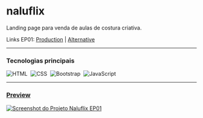 # naluflix
Landing page para venda de aulas de costura criativa.

Links EP01: <a href="https://naluprojetoscriativos.com.br/naluflix/naluflix-ep01">Production</a> | <a href="https://guyddogl.github.io/naluflix-ep01/">Alternative</a>
<hr/>

### Tecnologias principais
![HTML](https://img.shields.io/badge/-HTML-1b374b?style=for-the-badge&logo=HTML5)&nbsp;
![CSS](https://img.shields.io/badge/-CSS-1b374b?style=for-the-badge&logo=CSS3&logoColor=1572B6)&nbsp;
![Bootstrap](https://img.shields.io/badge/-Bootstrap-1b374b?style=for-the-badge&logo=Bootstrap)&nbsp;
![JavaScript](https://img.shields.io/badge/-JavaScript-1b374b?style=for-the-badge&logo=javascript)&nbsp;
<hr/>

### <a href="https://guyddogl.github.io/naluflix-mar-22/">Preview</a>
<a href="https://guyddogl.github.io/naluflix-ep01/" target="_Blank"><img src="https://guyddogl.github.io/naluflix-ep01/assets/img/screencapture-naluflix-ep01.webp" alt="Screenshot do Projeto Naluflix EP01" /></a>
